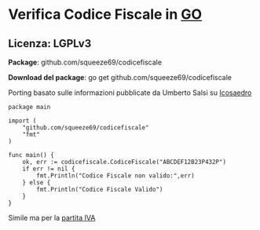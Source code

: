 # Verifica Codice Fiscale in [GO](http://golang.org)

## Licenza: LGPLv3

**Package**: github.com/squeeze69/codicefiscale

**Download del package**: go get github.com/squeeze69/codicefiscale

Porting basato sulle informazioni pubblicate da Umberto Salsi su [Icosaedro](http://www.icosaedro.it/cf-pi/index.html)

```
package main

import (
	"github.com/squeeze69/codicefiscale"
	"fmt"
)

func main() {
	ok, err := codicefiscale.CodiceFiscale("ABCDEF12B23P432P")
	if err != nil {
		fmt.Println("Codice Fiscale non valido:",err)
	} else {
		fmt.Println("Codice Fiscale Valido")
	}
}
```

Simile ma per la [partita IVA](https://github.com/squeeze69/partitaiva)
